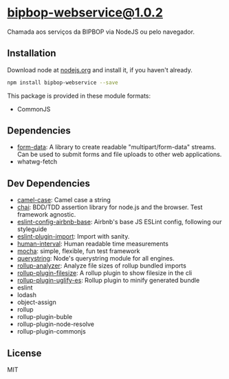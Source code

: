 # bipbop-webservice@1.0.2
Chamada aos serviços da BIPBOP via NodeJS ou pelo navegador.


## Installation
Download node at [nodejs.org](http://nodejs.org) and install it, if you haven't already.

```sh
npm install bipbop-webservice --save
```

This package is provided in these module formats:

- CommonJS




## Dependencies

- [form-data](https://github.com/form-data/form-data): A library to create readable "multipart/form-data" streams. Can be used to submit forms and file uploads to other web applications.
- whatwg-fetch


## Dev Dependencies

- [camel-case](https://github.com/blakeembrey/camel-case): Camel case a string
- [chai](https://github.com/chaijs/chai): BDD/TDD assertion library for node.js and the browser. Test framework agnostic.
- [eslint-config-airbnb-base](https://github.com/airbnb/javascript): Airbnb's base JS ESLint config, following our styleguide
- [eslint-plugin-import](https://github.com/benmosher/eslint-plugin-import): Import with sanity.
- [human-interval](https://github.com/rschmukler/human-interval): Human readable time measurements
- [mocha](https://github.com/mochajs/mocha): simple, flexible, fun test framework
- [querystring](https://github.com/Gozala/querystring): Node's querystring module for all engines.
- [rollup-analyzer](https://github.com/doesdev/rollup-analyzer): Analyze file sizes of rollup bundled imports
- [rollup-plugin-filesize](https://github.com/ritz078/rollup-plugin-filesize): A rollup plugin to show filesize in the cli
- [rollup-plugin-uglify-es](https://github.com/ezekielchentnik/rollup-plugin-uglify-es): Rollup plugin to minify generated bundle
- eslint
- lodash
- object-assign
- rollup
- rollup-plugin-buble
- rollup-plugin-node-resolve
- rollup-plugin-commonjs


## License
MIT

